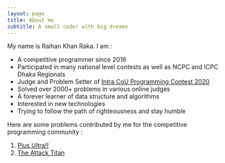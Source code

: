 ```yaml
---
layout: page
title: About me
subtitle: A small coder with big dreams
---
```


My name is Raihan Khan Raka. I am :

- A competitive programmer since 2016
- Participated in many national level contests as well as NCPC and ICPC Dhaka Regionals
- Judge and Problem Setter of [Intra CoU Programming Contest 2020](https://toph.co/c/intra-cou-2020)
- Solved over 2000+ problems in various online judges
- A forever learner of data structure and algorithms
- Interested in new technologies
- Trying to follow the path of righteousness and stay humble


Here are some problems contributed by me for the competitive programming community :

1. [Plus Ultra!!](https://toph.co/p/plus-ultra)
2. [The Attack Titan](https://toph.co/p/the-attack-titan)



<!--
### My story
To be honest, I'm having some trouble remembering right now, so why don't you just watch [my movie](https://en.wikipedia.org/wiki/The_Princess_Bride_%28film%29) and it will answer **all** your questions.) -->
